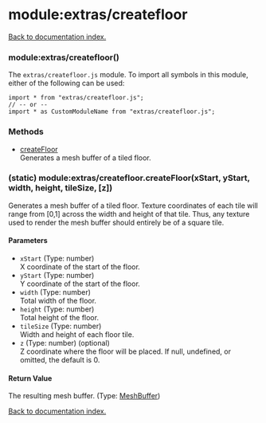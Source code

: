 # module:extras/createfloor

[Back to documentation index.](index.md)

<a name='extras_createfloor'></a>
### module:extras/createfloor()

The <code>extras/createfloor.js</code> module.
To import all symbols in this module, either of the following can be used:

    import * from "extras/createfloor.js";
    // -- or --
    import * as CustomModuleName from "extras/createfloor.js";

### Methods

* [createFloor](#extras_createfloor.createFloor)<br>Generates a mesh buffer of a tiled floor.

<a name='extras_createfloor.createFloor'></a>
### (static) module:extras/createfloor.createFloor(xStart, yStart, width, height, tileSize, [z])

Generates a mesh buffer of a tiled floor. Texture coordinates
of each tile will range from [0,1] across the width and height
of that tile. Thus, any texture used to render the mesh buffer should
entirely be of a square tile.

#### Parameters

* `xStart` (Type: number)<br>X coordinate of the start of the floor.
* `yStart` (Type: number)<br>Y coordinate of the start of the floor.
* `width` (Type: number)<br>Total width of the floor.
* `height` (Type: number)<br>Total height of the floor.
* `tileSize` (Type: number)<br>Width and height of each floor tile.
* `z` (Type: number) (optional)<br>Z coordinate where the floor will be placed. If null, undefined, or omitted, the default is 0.

#### Return Value

The resulting mesh buffer. (Type: <a href="MeshBuffer.md">MeshBuffer</a>)

[Back to documentation index.](index.md)
